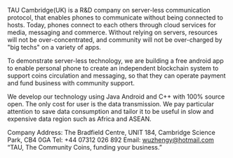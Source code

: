 TAU Cambridge(UK) is a R&D company on server-less communication protocol, that enables  phones to communicate without being connected to hosts. Today, phones connect to each others through cloud services for media, messaging and commerce. Without relying on servers, resources will not be over-concentrated, and community will not be over-charged by "big techs" on a variety of apps. 

To demonstrate server-less technology, we are building a free android app to enable personal phone to create an independent blockchain system to support coins circulation and messaging, so that they can operate payment and fund business with community support.

We develop our technology using Java Android and C++ with 100% source open. The only cost for user is the data transmission. We pay particular attention to save data consumption and tailor it to be useful in slow and expensive data region such as Africa and ASEAN.

Company Address:
The Bradfield Centre, UNIT 184, Cambridge Science Park, CB4 0GA
Tel: +44 07312 026 892
Email: wuzhengy@hotmail.com
“TAU, The Community Coins, funding your business.”
